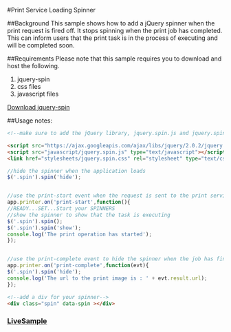 #Print Service Loading Spinner

##Background
This sample shows how to add a jQuery spinner when the print request is fired off. It stops spinning when the print job has completed. This can inform users that the print task is in the process of executing and will be completed soon.


##Requirements
Please note that this sample requires you to download and host the following.

1. jquery-spin
2. css files
3. javascript files  

[Download jquery-spin](http://ksylvest.github.io/jquery-spin/)

##Usage notes:


```html
<!--make sure to add the jQuery library, jquery.spin.js and jquery.spin.css in the head -->

<script src="https://ajax.googleapis.com/ajax/libs/jquery/2.0.2/jquery.min.js" type="text/javascript"></script>
<script src="javascript/jquery.spin.js" type="text/javascript"></script>
<link href="stylesheets/jquery.spin.css" rel="stylesheet" type="text/css" />

```

```javascript
//hide the spinner when the application loads
$('.spin').spin('hide');


//use the print-start event when the request is sent to the print service
app.printer.on('print-start',function(){
//READY...SET...Start your SPINNERS
//show the spinner to show that the task is executing
$('.spin').spin();
$('.spin').spin('show');
console.log('The print operation has started');
});


//use the print-complete event to hide the spinner when the job has finished
app.printer.on('print-complete',function(evt){
$('.spin').spin('hide');
console.log('The url to the print image is : ' + evt.result.url);
});

```

```html
<!--add a div for your spinner-->
<div class="spin" data-spin ></div>

```
### [LiveSample](http://esri.github.io/developer-support/web-js/jQueryPrintSpinner/print1.html)
